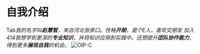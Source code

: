 # 自我介绍
Tab*我的名字叫**赵慧智**，来自河北张家口。性格**开朗**，是个E人，喜欢交朋友*
*加入414我想学到更深的**专业知识**，并将知识应用到实践中。还想提升**团队协作能力**，得到更多**展现自我**的机会。*
![OIP-C](https://github.com/Huizhi111/Huizhi-414join/assets/146302676/925feb19-c318-4ec5-bab3-27b362790fd1)
